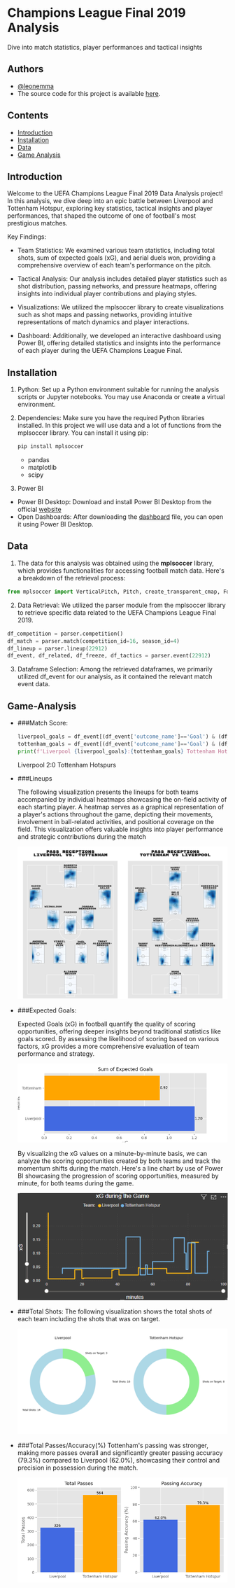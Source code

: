 # Champions League Final 2019 Analysis
Dive into match statistics, player performances and tactical insights

## Authors

- [@leonemma](https://github.com/leonemma)
- The source code for this project is available [here](https://github.com/leonemma/UCL-Final-2019-Analysis/blob/main/Football%20Data%20Analysis.ipynb).

## Contents  
- [Introduction](#Introduction)
- [Installation](#Installation)
- [Data](#Data)
- [Game Analysis](#Game-Analysis)

## Introduction

Welcome to the UEFA Champions League Final 2019 Data Analysis project! In this analysis, we dive deep into an epic battle between Liverpool and Tottenham Hotspur, exploring key statistics, tactical insights and player performances, that shaped the outcome of one of football's most prestigious matches.

Key Findings:
- Team Statistics: We examined various team statistics, including total shots, sum of expected goals (xG), and aerial duels won, providing a comprehensive overview of each team's performance on the pitch.

- Tactical Analysis: Our analysis includes detailed player statistics such as shot distribution, passing networks, and pressure heatmaps, offering insights into individual player contributions and playing styles.

- Visualizations: We utilized the mplsoccer library to create visualizations such as shot maps and passing networks, providing intuitive representations of match dynamics and player interactions.

- Dashboard: Additionally, we developed an interactive dashboard using Power BI, offering detailed statistics and insights into the performance of each player during the UEFA Champions League Final.

## Installation

1. Python: Set up a Python environment suitable for running the analysis scripts or Jupyter notebooks. You may use Anaconda or create a virtual environment.

2. Dependencies: Make sure you have the required Python libraries installed. In this project we will use data and a lot of functions from the mplsoccer library. You can install it using pip:
     ```python
     pip install mplsoccer 
     ```
     - pandas
     - matplotlib
     - scipy

3. Power BI 
- Power BI Desktop: Download and install Power BI Desktop from the official [website](https://powerbi.microsoft.com/en-us/desktop/)
- Open Dashboards: After downloading the [dashboard](https://github.com/leonemma/UCL-Final-2019-Analysis/blob/main/UCL%20Final%202019.pbix) file, you can open it using Power BI Desktop.

## Data   

1.  The data for this analysis was obtained using the __mplsoccer__ library, which provides functionalities for accessing football match data. Here's a breakdown of the retrieval process:
```python
from mplsoccer import VerticalPitch, Pitch, create_transparent_cmap, FontManager, arrowhead_marker, Sbopen
```
2.  Data Retrieval: We utilized the parser module from the mplsoccer library to retrieve specific data related to the UEFA Champions League Final 2019.
```python
df_competition = parser.competition()
df_match = parser.match(competition_id=16, season_id=4)
df_lineup = parser.lineup(22912)
df_event, df_related, df_freeze, df_tactics = parser.event(22912)
```
3.  Dataframe Selection: Among the retrieved dataframes, we primarily utilized df_event for our analysis, as it contained the relevant match event data.


## Game-Analysis  
- ###Match Score:
  ```python
  liverpool_goals = df_event[(df_event['outcome_name']=='Goal') & (df_event['team_name']=='Liverpool')].shape[0]
  tottenham_goals = df_event[(df_event['outcome_name']=='Goal') & (df_event['team_name']=='Tottenham Hotspur')].shape[0]
  print(f'Liverpool {liverpool_goals}:{tottenham_goals} Tottenham Hotspurs')
  ```
  Liverpool 2:0 Tottenham Hotspurs

- ###Lineups
  
  The following visualization presents the lineups for both teams accompanied by individual heatmaps showcasing the on-field activity of each starting player. A heatmap serves as a graphical representation of a player's actions throughout the game, depicting their movements, involvement in ball-related activities, and positional coverage on the field. This visualization offers valuable insights into player performance and strategic contributions during the match

  
  ![lineups_plot](https://github.com/leonemma/UCL-Final-2019-Analysis/blob/main/plots/lineups_heatmaps.png)



- ###Expected Goals:
  
  Expected Goals (xG) in football quantify the quality of scoring opportunities, offering deeper insights beyond traditional statistics like goals scored. By assessing the likelihood of 
  scoring based on various factors, xG provides a more comprehensive evaluation of team performance and strategy.  

  ![xG](https://github.com/leonemma/UCL-Final-2019-Analysis/blob/main/plots/xG.png)


  By visualizing the xG values on a minute-by-minute basis, we can analyze the scoring opportunities created by both teams and track the momentum shifts during the match. Here's a line 
  chart by use of Power BI showcasing the progression of scoring opportunities, measured by minute, for both teams during the game.  
 
  ![xG_sum](/plots/xG_sum_snap.PNG)


- ###Total Shots:
  The following visualization shows the total shots of each team including the shots that was on target.

  ![total_shots](https://github.com/leonemma/UCL-Final-2019-Analysis/blob/main/plots/total_shots.png)

- ###Total Passes/Accuracy(%)
  Tottenham's passing was stronger, making more passes overall and significantly greater passing accuracy (79.3%) compared to Liverpool (62.0%), showcasing their control and precision in possession during the match.

  ![total_passes](https://github.com/leonemma/UCL-Final-2019-Analysis/blob/main/plots/total_passes.png)
  


  
